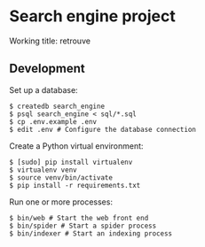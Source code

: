 # Search engine project

Working title: retrouve

## Development

Set up a database:

```
$ createdb search_engine
$ psql search_engine < sql/*.sql
$ cp .env.example .env
$ edit .env # Configure the database connection
```

Create a Python virtual environment:

```
$ [sudo] pip install virtualenv
$ virtualenv venv
$ source venv/bin/activate
$ pip install -r requirements.txt
```

Run one or more processes:

```
$ bin/web # Start the web front end
$ bin/spider # Start a spider process
$ bin/indexer # Start an indexing process
```